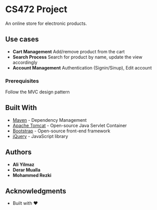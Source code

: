 # CS472 Project

An online store for electronic products.

## Use cases

* **Cart Management** Add/remove product from the cart
* **Search Process** Search for product by name, update the view accordingly
* **Account Management** Authentication (Signin/Sinup), Edit account


### Prerequisites

Follow the MVC design pattern


## Built With

* [Maven](https://maven.apache.org/) - Dependency Management
* [Apache Tomcat](http://tomcat.apache.org/) - Open-source Java Servlet Container
* [Bootstrap](https://getbootstrap.com/) - Open-source front-end framework
* [jQuery](https://jquery.com/) - JavaScript library


## Authors

* **Ali Yilmaz**
* **Derar Mualla**
* **Mohammed Rezki**



## Acknowledgments

* Built with ♥︎
